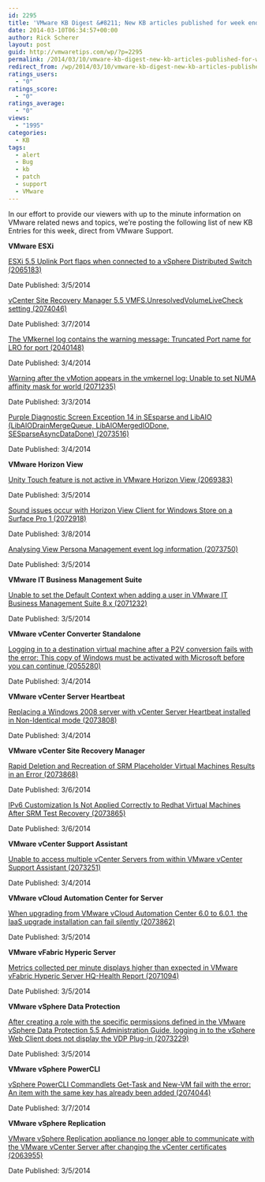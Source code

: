 ```yaml
---
id: 2295
title: 'VMware KB Digest &#8211; New KB articles published for week ending 3/8/14'
date: 2014-03-10T06:34:57+00:00
author: Rick Scherer
layout: post
guid: http://vmwaretips.com/wp/?p=2295
permalink: /2014/03/10/vmware-kb-digest-new-kb-articles-published-for-week-ending-3814/
redirect_from: /wp/2014/03/10/vmware-kb-digest-new-kb-articles-published-for-week-ending-3814/
ratings_users:
  - "0"
ratings_score:
  - "0"
ratings_average:
  - "0"
views:
  - "1995"
categories:
  - KB
tags:
  - alert
  - Bug
  - kb
  - patch
  - support
  - VMware
---
```

In our effort to provide our viewers with up to the minute information on VMware related news and topics, we&#8217;re posting the following list of new KB Entries for this week, direct from VMware Support.



**VMware ESXi**
  
[ESXi 5.5 Uplink Port flaps when connected to a vSphere Distributed Switch (2065183)](http://bit.ly/1itd8cT)
  
Date Published: 3/5/2014
  
[vCenter Site Recovery Manager 5.5 VMFS.UnresolvedVolumeLiveCheck setting (2074046)](http://bit.ly/1itda4J)
  
Date Published: 3/7/2014
  
[The VMkernel log contains the warning message: Truncated Port name for LRO for port (2040148)](http://bit.ly/1g0KcRS)
  
Date Published: 3/4/2014
  
[Warning after the vMotion appears in the vmkernel log: Unable to set NUMA affinity mask for world (2071235)](http://bit.ly/1itdal0)
  
Date Published: 3/3/2014
  
[Purple Diagnostic Screen Exception 14 in SEsparse and LibAIO (LibAIODrainMergeQueue, LibAIOMergedIODone, SESparseAsyncDataDone) (2073516)](http://bit.ly/1g0KcRV)
  
Date Published: 3/4/2014

**VMware Horizon View**
  
[Unity Touch feature is not active in VMware Horizon View (2069383)](http://bit.ly/1itdal4)
  
Date Published: 3/5/2014
  
[Sound issues occur with Horizon View Client for Windows Store on a Surface Pro 1 (2072918)](http://bit.ly/1itd8d4)
  
Date Published: 3/8/2014
  
[Analysing View Persona Management event log information (2073750)](http://bit.ly/1itdal7)
  
Date Published: 3/5/2014

**VMware IT Business Management Suite**
  
[Unable to set the Default Context when adding a user in VMware IT Business Management Suite 8.x (2071232)](http://bit.ly/1g0Kd8e)
  
Date Published: 3/5/2014

**VMware vCenter Converter Standalone**
  
[Logging in to a destination virtual machine after a P2V conversion fails with the error: This copy of Windows must be activated with Microsoft before you can continue (2055280)](http://bit.ly/1g0KeZZ)
  
Date Published: 3/4/2014

**VMware vCenter Server Heartbeat**
  
[Replacing a Windows 2008 server with vCenter Server Heartbeat installed in Non-Identical mode (2073808)](http://bit.ly/1g0Kd8g)
  
Date Published: 3/4/2014

**VMware vCenter Site Recovery Manager**
  
[Rapid Deletion and Recreation of SRM Placeholder Virtual Machines Results in an Error (2073868)](http://bit.ly/1itd8d9)
  
Date Published: 3/6/2014
  
[IPv6 Customization Is Not Applied Correctly to Redhat Virtual Machines After SRM Test Recovery (2073865)](http://bit.ly/1itdb8w)
  
Date Published: 3/6/2014

**VMware vCenter Support Assistant**
  
[Unable to access multiple vCenter Servers from within VMware vCenter Support Assistant (2073251)](http://bit.ly/1g0Kd8n)
  
Date Published: 3/4/2014

**VMware vCloud Automation Center for Server**
  
[When upgrading from VMware vCloud Automation Center 6.0 to 6.0.1, the IaaS upgrade installation can fail silently (2073862)](http://bit.ly/1g0Kfgo)
  
Date Published: 3/5/2014

**VMware vFabric Hyperic Server**
  
[Metrics collected per minute displays higher than expected in VMware vFabric Hyperic Server HQ-Health Report (2071094)](http://bit.ly/1g0Kd8o)
  
Date Published: 3/5/2014

**VMware vSphere Data Protection**
  
[After creating a role with the specific permissions defined in the VMware vSphere Data Protection 5.5 Administration Guide, logging in to the vSphere Web Client does not display the VDP Plug-in (2073229)](http://bit.ly/1itdaBv)
  
Date Published: 3/5/2014

**VMware vSphere PowerCLI**
  
[vSphere PowerCLI Commandlets Get-Task and New-VM fail with the error: An item with the same key has already been added (2074044)](http://bit.ly/1g0Kd8v)
  
Date Published: 3/7/2014

**VMware vSphere Replication**
  
[VMware vSphere Replication appliance no longer able to communicate with the VMware vCenter Server after changing the vCenter certificates (2063955)](http://bit.ly/1itdb8J)
  
Date Published: 3/5/2014